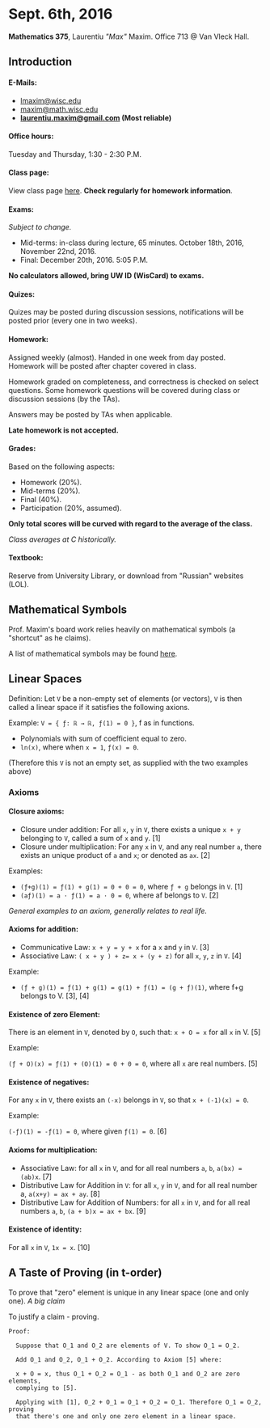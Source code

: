 Sept. 6th, 2016
===============

**Mathematics 375**, Laurentiu *"Max"* Maxim. Office 713 @ Van Vleck Hall.

Introduction
------------

#### E-Mails:
- lmaxim@wisc.edu
- maxim@math.wisc.edu
- **laurentiu.maxim@gmail.com (Most reliable)**

#### Office hours:

Tuesday and Thursday, 1:30 - 2:30 P.M.

#### Class page:

View class page [here](http://www.math.wisc.edu/~maxim/375f16.html). **Check regularly for homework information**.

#### Exams:

*Subject to change.*

- Mid-terms: in-class during lecture, 65 minutes. October 18th, 2016, November 22nd, 2016.
- Final: December 20th, 2016. 5:05 P.M.

**No calculators allowed, bring UW ID (WisCard) to exams.**

#### Quizes:

Quizes may be posted during discussion sessions, notifications will be posted prior (every one in two weeks).

#### Homework:

Assigned weekly (almost). Handed in one week from day posted. Homework will be posted after chapter covered in class.

Homework graded on completeness, and correctness is checked on select questions. Some homework questions will be covered during class or discussion sessions (by the TAs).

Answers may be posted by TAs when applicable.

**Late homework is not accepted.**

<div class="page-break"></div>

#### Grades:

Based on the following aspects:

- Homework (20%).
- Mid-terms (20%).
- Final (40%).
- Participation (20%, assumed).

**Only total scores will be curved with regard to the average of the class.**

*Class averages at C historically.*

#### Textbook:

Reserve from University Library, or download from "Russian" websites (LOL).

<div class="page-break"></div>

Mathematical Symbols
--------------------

Prof. Maxim's board work relies heavily on mathematical symbols (a "shortcut" as he claims).

A list of mathematical symbols may be found [here](https://en.wikipedia.org/wiki/List_of_mathematical_symbols).

Linear Spaces
-------------

Definition: Let `V` be a non-empty set of elements (or vectors), `V` is then called a linear space if it satisfies the following axions.

Example: `V = { ƒ: ℝ → ℝ, ƒ(1) = 0 }`, f as in functions.

- Polynomials with sum of coefficient equal to zero.
- `ln(x)`, where when `x = 1`, `ƒ(x) = 0`.

(Therefore this `V` is not an empty set, as supplied with the two examples above)

### Axioms

#### Closure axioms:

- Closure under addition: For all `x`, `y` in `V`, there exists a unique `x + y` belonging to `V`, called a sum of `x` and `y`. [1]
- Closure under multiplication: For any `x` in `V`, and any real number `a`, there exists an unique product of `a` and `x`; or denoted as `ax`. [2]

Examples:

- `(ƒ+g)(1) = ƒ(1) + g(1) = 0 + 0 = 0`, where `ƒ + g` belongs in `V`. [1]
- `(aƒ)(1) = a · ƒ(1) = a · 0 = 0`, where af belongs to `V`. [2]

*General examples to an axiom, generally relates to real life.*

#### Axioms for addition:

- Communicative Law: `x + y = y + x` for a `x` and `y` in `V`. [3]
- Associative Law: `( x + y ) + z= x + (y + z)` for all `x`, `y`, `z` in `V`. [4]

Example:

- `(ƒ + g)(1) = ƒ(1) + g(1) = g(1) + ƒ(1) = (g + ƒ)(1)`, where f+g belongs to V. [3], [4]

#### Existence of zero Element:

There is an element in `V`, denoted by `O`, such that: `x + O = x` for all `x` in V. [5]

Example:

`(ƒ + O)(x) = ƒ(1) + (O)(1) = 0 + 0 = 0`, where all `x` are real numbers. [5]

<div class="page-break"></div>

#### Existence of negatives:

For any `x` in `V`, there exists an `(-x)` belongs in `V`, so that `x + (-1)(x) = 0`.

Example:

`(-ƒ)(1) = -ƒ(1) = 0`, where given `ƒ(1) = 0`. [6]

#### Axioms for multiplication:

- Associative Law: for all `x` in `V`, and for all real numbers `a`, `b`, `a(bx) = (ab)x`. [7]
- Distributive Law for Addition in `V`: for all `x`, `y` in `V`, and for all real number a, `a(x+y) = ax + ay`. [8]
- Distributive Law for Addition of Numbers: for all `x` in `V`, and for all real numbers `a`, `b`, `(a + b)x = ax + bx`. [9]

#### Existence of identity:

For all `x` in `V`, `1x = x`. [10]

A Taste of Proving (in t-order)
-------------------------------

To prove that "zero" element is unique in any linear space (one and only one). *A big claim*

To justify a claim - proving.

```
Proof:

  Suppose that O_1 and O_2 are elements of V. To show O_1 = O_2.

  Add O_1 and O_2, O_1 + O_2. According to Axiom [5] where:

  x + O = x, thus O_1 + O_2 = O_1 - as both O_1 and O_2 are zero elements,
  complying to [5].

  Applying with [1], O_2 + O_1 = O_1 + O_2 = O_1. Therefore O_1 = O_2, proving
  that there's one and only one zero element in a linear space.
```
